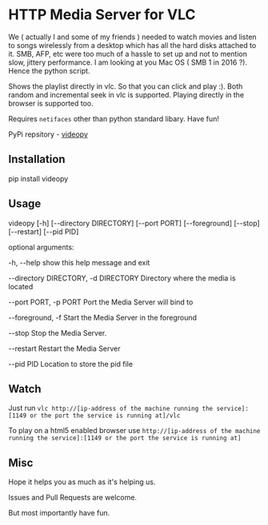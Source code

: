 HTTP Media Server for VLC
=========================

We ( actually I and some of my friends ) needed to watch movies and listen to songs wirelessly from a desktop which has all the hard disks attached to it. SMB, AFP, etc were too much of a hassle to set up and not to mention slow, jittery performance. I am looking at you Mac OS ( SMB 1 in 2016 ?). Hence the python script.

Shows the playlist directly in vlc. So that you can click and play :). Both random and incremental seek in vlc is supported. Playing directly in the browser is supported too.

Requires `netifaces` other than python standard libary. Have fun!

PyPi repsitory - [videopy](https://pypi.python.org/pypi/videopy/0.0.1)

Installation
------------
pip install videopy


Usage
-----
videopy [-h] [--directory DIRECTORY] [--port PORT] [--foreground]
                [--stop] [--restart] [--pid PID]


optional arguments:

  -h, --help            show this help message and exit

  --directory DIRECTORY, -d DIRECTORY
                        Directory where the media is located

  --port PORT, -p PORT  Port the Media Server will bind to

  --foreground, -f      Start the Media Server in the foreground

  --stop                Stop the Media Server.

  --restart             Restart the Media Server

  --pid PID             Location to store the pid file


Watch
------
Just run `vlc http://[ip-address of the machine running the service]:[1149 or the port the service is running at]/vlc`

To play on a html5 enabled browser use `http://[ip-address of the machine running the service]:[1149 or the port the service is running at]`


Misc
----
Hope it helps you as much as it's helping us. 

Issues and Pull Requests are welcome.

But most importantly have fun.

